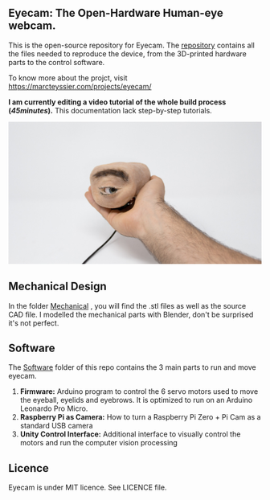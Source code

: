 ## Eyecam: The Open-Hardware Human-eye webcam.  

This is the open-source repository for Eyecam. The [repository](https://github.com/marcteys/eyecam) contains all the files needed to reproduce the device, from the 3D-printed hardware parts to the control software. 

To know more about the projct, visit https://marcteyssier.com/projects/eyecam/

**I am currently editing a video tutorial of the whole build process (*45minutes*).** This documentation lack step-by-step tutorials. 


![Eyecam](https://raw.githubusercontent.com/marcteys/eyecam/main/Mechanical/pictures/eyecam.jpg)


## Mechanical Design

In the folder [Mechanical](https://github.com/marcteys/eyecam/tree/main/Mechanical) , you will find the .stl files as well as the source CAD file. I modelled the mechanical parts with Blender, don't be surprised it's not perfect. 


## Software 
The [Software](https://github.com/marcteys/eyecam/tree/main/Software) folder of this repo contains the 3 main parts to run and move eyecam.
1. **Firmware:**  Arduino program to control the 6 servo motors used to move the eyeball, eyelids and eyebrows. It is optimized to run on an Arduino Leonardo Pro Micro. 
2. **Raspberry Pi as Camera:** How to turn a Raspberry Pi Zero + Pi Cam as a standard USB camera
3. **Unity Control Interface:** Additional interface to visually control the motors and  run the computer vision processing




## Licence
Eyecam is under MIT licence. See LICENCE file. 
